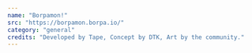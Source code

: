 ```yaml
---
name: "Borpamon!"
src: "https://borpamon.borpa.io/"
category: "general"
credits: "Developed by Tape, Concept by DTK, Art by the community."
---
```

